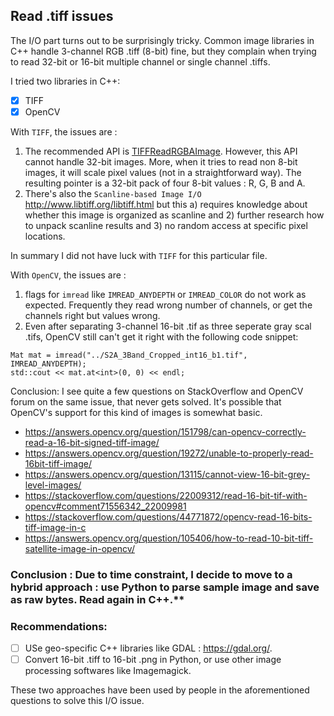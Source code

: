 

## Read .tiff issues

The I/O part turns out to be surprisingly tricky. Common image libraries in C++ handle 3-channel RGB .tiff (8-bit) fine, but they complain when trying to read 32-bit or 16-bit multiple channel or single channel .tiffs. 

I tried two libraries in C++:
- [X] TIFF
- [X] OpenCV

With `TIFF`, the issues are :

1. The recommended API is [TIFFReadRGBAImage](http://www.libtiff.org/man/TIFFReadRGBAImage.3t.html). However, this API cannot handle 32-bit images. More, when it tries to read non 8-bit images, it will scale pixel values (not in a straightforward way). The resulting pointer is a 32-bit pack of four 8-bit values : R, G, B and A.
2. There's also the `Scanline-based Image I/O` http://www.libtiff.org/libtiff.html but this a) requires knowledge about whether this image is organized as scanline and 2) further research how to unpack scanline results and 3) no random access at specific pixel locations.

In summary I did not have luck with `TIFF` for this particular file.

With `OpenCV`, the issues are :

1. flags for `imread` like `IMREAD_ANYDEPTH` or `IMREAD_COLOR` do not work as expected. Frequently they read wrong number of channels, or get the channels right but values wrong. 
2. Even after separating 3-channel 16-bit .tif as three seperate gray scal .tifs, OpenCV still can't get it right with the following code snippet:

```   
Mat mat = imread("../S2A_3Band_Cropped_int16_b1.tif", IMREAD_ANYDEPTH);  
std::cout << mat.at<int>(0, 0) << endl;
```
Conclusion: I see quite a few questions on StackOverflow and OpenCV forum on the same issue, that never gets solved. It's possible that OpenCV's support for this kind of images is somewhat basic. 

- https://answers.opencv.org/question/151798/can-opencv-correctly-read-a-16-bit-signed-tiff-image/
- https://answers.opencv.org/question/19272/unable-to-properly-read-16bit-tiff-image/
- https://answers.opencv.org/question/13115/cannot-view-16-bit-grey-level-images/
- https://stackoverflow.com/questions/22009312/read-16-bit-tif-with-opencv#comment71556342_22009981
- https://stackoverflow.com/questions/44771872/opencv-read-16-bits-tiff-image-in-c
- https://answers.opencv.org/question/105406/how-to-read-10-bit-tiff-satellite-image-in-opencv/

### Conclusion : Due to time constraint, I decide to move to a hybrid approach : use Python to parse sample image and save as raw bytes. Read again in C++.**
### Recommendations: 
-[ ] USe geo-specific C++ libraries like GDAL : https://gdal.org/. 
-[ ] Convert 16-bit .tiff to 16-bit .png in Python, or use other image processing softwares like Imagemagick. 

These two approaches have been used by people in the aforementioned questions to solve this I/O issue.


